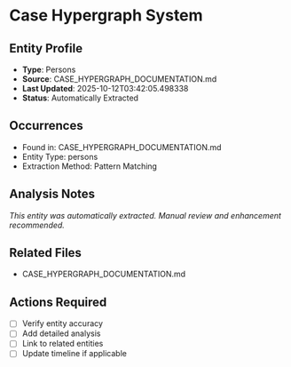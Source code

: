 # Case Hypergraph System

## Entity Profile
- **Type**: Persons
- **Source**: CASE_HYPERGRAPH_DOCUMENTATION.md
- **Last Updated**: 2025-10-12T03:42:05.498338
- **Status**: Automatically Extracted

## Occurrences
- Found in: CASE_HYPERGRAPH_DOCUMENTATION.md
- Entity Type: persons
- Extraction Method: Pattern Matching

## Analysis Notes
*This entity was automatically extracted. Manual review and enhancement recommended.*

## Related Files
- CASE_HYPERGRAPH_DOCUMENTATION.md

## Actions Required
- [ ] Verify entity accuracy
- [ ] Add detailed analysis
- [ ] Link to related entities
- [ ] Update timeline if applicable
